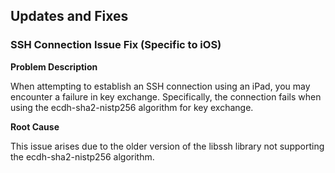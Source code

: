 ## Updates and Fixes

### SSH Connection Issue Fix (Specific to iOS)
**Problem Description**

When attempting to establish an SSH connection using an iPad, you may encounter a failure in key exchange. Specifically, the connection fails when using the ecdh-sha2-nistp256 algorithm for key exchange.

**Root Cause**

This issue arises due to the older version of the libssh library not supporting the ecdh-sha2-nistp256 algorithm.

